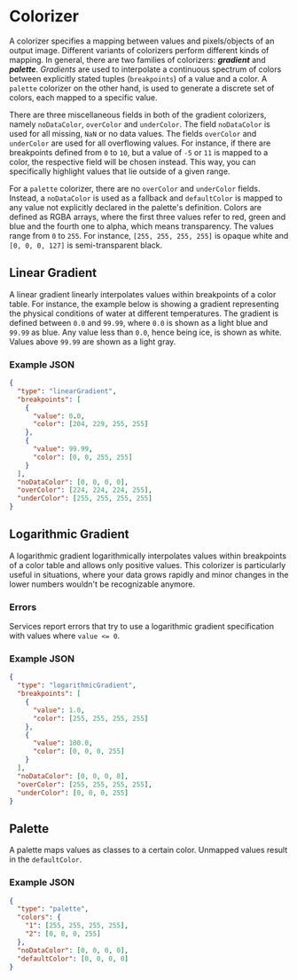 # Colorizer

A colorizer specifies a mapping between values and pixels/objects of an output image.
Different variants of colorizers perform different kinds of mapping.
In general, there are two families of colorizers: **_gradient_** and **_palette_**.
_Gradients_ are used to interpolate a continuous spectrum of colors between explicitly stated tuples (`breakpoints`) of a value and a color.
A `palette` colorizer on the other hand, is used to generate a discrete set of colors, each mapped to a specific value.

There are three miscellaneous fields in both of the gradient colorizers, namely `noDataColor`, `overColor` and `underColor`.
The field `noDataColor` is used for all missing, `NaN` or no data values.
The fields `overColor` and `underColor` are used for all overflowing values.
For instance, if there are breakpoints defined from `0` to `10`, but a value of `-5` or `11` is mapped to a color, the respective field will be chosen instead.
This way, you can specifically highlight values that lie outside of a given range.

For a `palette` colorizer, there are no `overColor` and `underColor` fields.
Instead, a `noDataColor` is used as a fallback and `defaultColor` is mapped to any value not explicitly declared in the palette's definition.
Colors are defined as RGBA arrays, where the first three values refer to red, green and blue and the fourth one to alpha, which means transparency.
The values range from `0` to `255`.
For instance, `[255, 255, 255, 255]` is opaque white and `[0, 0, 0, 127]` is semi-transparent black.

## Linear Gradient

A linear gradient linearly interpolates values within breakpoints of a color table.
For instance, the example below is showing a gradient representing the physical conditions of water at different temperatures.
The gradient is defined between `0.0` and `99.99`, where `0.0` is shown as a light blue and `99.99` as blue.
Any value less than `0.0`, hence being ice, is shown as white.
Values above `99.99` are shown as a light gray.

### Example JSON

```json
{
  "type": "linearGradient",
  "breakpoints": [
    {
      "value": 0.0,
      "color": [204, 229, 255, 255]
    },
    {
      "value": 99.99,
      "color": [0, 0, 255, 255]
    }
  ],
  "noDataColor": [0, 0, 0, 0],
  "overColor": [224, 224, 224, 255],
  "underColor": [255, 255, 255, 255]
}
```

## Logarithmic Gradient

A logarithmic gradient logarithmically interpolates values within breakpoints of a color table and allows only positive values.
This colorizer is particularly useful in situations,
where your data grows rapidly and minor changes in the lower numbers wouldn't be recognizable anymore.

### Errors

Services report errors that try to use a logarithmic gradient specification with values where `value <= 0`.

### Example JSON

```json
{
  "type": "logarithmicGradient",
  "breakpoints": [
    {
      "value": 1.0,
      "color": [255, 255, 255, 255]
    },
    {
      "value": 100.0,
      "color": [0, 0, 0, 255]
    }
  ],
  "noDataColor": [0, 0, 0, 0],
  "overColor": [255, 255, 255, 255],
  "underColor": [0, 0, 0, 255]
}
```

## Palette

A palette maps values as classes to a certain color.
Unmapped values result in the `defaultColor`.

### Example JSON

```json
{
  "type": "palette",
  "colors": {
    "1": [255, 255, 255, 255],
    "2": [0, 0, 0, 255]
  },
  "noDataColor": [0, 0, 0, 0],
  "defaultColor": [0, 0, 0, 0]
}
```
